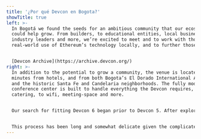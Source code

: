 ```yaml
---
title: '¿Por qué Devcon en Bogota?'
showTitle: true
left: >-
  In Bogotá we found the seeds for an ambitious community that our ecosystem
  could help grow. From builders, to educational entities, local business and
  industry leaders and more, we’re excited to meet and to work with those making
  real-world use of Ethereum’s technology locally, and to further those efforts


  [Devcon Archive](https://archive.devcon.org/)
right: >-
  In addition to the potential to grow a community, the venue is located just
  minutes from hotels, and from both Bogota’s El Dorado International Airport,
  and the historic Santa Fe and Candelaria neighborhoods. The fully modern
  conference center is built to handle everything the Devcon requires, from
  catering, to wifi, meeting-space and more.


  Our search for fitting Devcon 6 began prior to Devcon 5. After exploring venues in over ten cities across the world, and meticulously evaluating each against an extensive set of criteria, the clear winner was Bogota, Colombia.


  This process has been long and somewhat delicate given the complicated year that we’ve all had, but we are excited and confident for Devcon 6 in Bogota.
---
```


